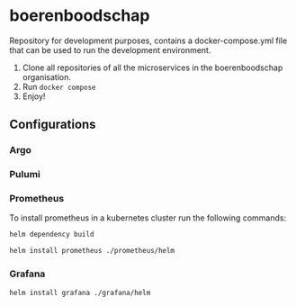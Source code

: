 # boerenboodschap

Repository for development purposes, contains a docker-compose.yml file that can be used to run the development environment.

1. Clone all repositories of all the microservices in the boerenboodschap organisation.
2. Run `docker compose`
3. Enjoy!

## Configurations

### Argo

### Pulumi

### Prometheus

To install prometheus in a kubernetes cluster run the following commands:

```bash
helm dependency build
```

```bash
helm install prometheus ./prometheus/helm
```

### Grafana

```bash
helm install grafana ./grafana/helm
```
